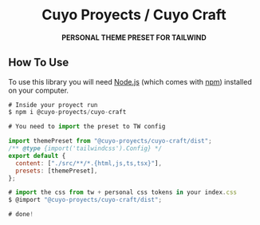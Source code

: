 <h1 align="center">
  <br>
  Cuyo Proyects / Cuyo Craft
  </br>
</h1>

<h4 align="center">PERSONAL THEME PRESET FOR TAILWIND</h4>

## How To Use

To use this library you will need [Node.js](https://nodejs.org/en/download/) (which comes with [npm](http://npmjs.com)) installed on your computer.

```javascript
# Inside your proyect run
$ npm i @cuyo-proyects/cuyo-craft

# You need to import the preset to TW config

import themePreset from "@cuyo-proyects/cuyo-craft/dist";
/** @type {import('tailwindcss').Config} */
export default {
  content: ["./src/**/*.{html,js,ts,tsx}"],
  presets: [themePreset],
};

# import the css from tw + personal css tokens in your index.css
$ @import "@cuyo-proyects/cuyo-craft/dist";

# done!
```
